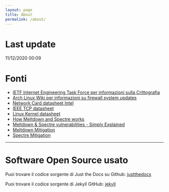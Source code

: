 ```yaml
---
layout: page
title: About
permalink: /about/
---
```


# Last update
11/12/2020 00:09

# Fonti

* [IETF Internet Engineering Task Force per informazioni sulla Crittografia](https://tools.ietf.org/html/rfc8221)
* [Arch Linux Wiki per informazioni su firewall system updates](https://wiki.archlinux.org/index.php/firewall)
* [Network Card datasheet Intel](https://www.intel.ru/content/www/ru/ru/design/products-and-solutions/networking-and-io/ethernet-controller-i210-i211/technical-library.html?grouping=EMT_Content%20Type&sort=title:asc)
* [IEEE TCP datasheet](https://tools.ietf.org/html/rfc1180)
* [Linux Kernel datasheet](https://www.kernel.org/doc/html/latest/)
* [How Meltdown and Spectre works](https://spectrum.ieee.org/computing/hardware/how-the-spectre-and-meltdown-hacks-really-worked)
* [Meltdown & Spectre vulnerabilities - Simply Explained](https://www.youtube.com/watch?v=bs0xswK0eZk&ab_channel=SimplyExplained)  
* [Meltdown Mitigation](https://meltdownattack.com/meltdown.pdf)
* [Spectre Mitigation](https://spectreattack.com/spectre.pdf)

---

# Software Open Source usato
Puoi trovare il codice sorgente di Just the Docs su Github:
[justthedocs](https://github.com/pmarsceill/just-the-docs)

Puoi trovare il codice sorgente di Jekyll GitHub:
[jekyll](https://github.com/jekyll/jekyll)
